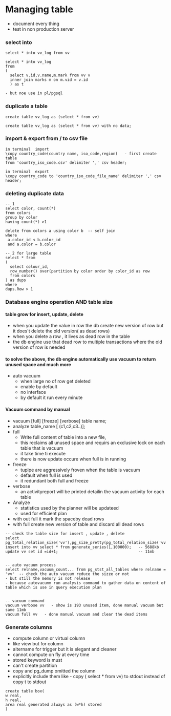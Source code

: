 # Managing table
- document every thing
- test in non production server
### select into
``` 
select * into vv_log from vv

select * into vv_log
from
(
  select v.id,v.name,m.mark from vv v
  inner join marks m on m.vid = v.id
  ) as t

- but noe use in pl/pgsql
```
### duplicate a table
```
create table vv_log as (select * from vv) 

create table vv_log as (select * from vv) with no data;
```
### import & export from / to csv file
```
in terminal  import
\copy country_code(country name, iso_code,region)   - first create table
from 'country_iso_code.csv' delimiter ',' csv header;

in terminal  export
\copy country_code to 'country_iso_code_file_name' delimiter ',' csv header;

```
### deleting duplicate data
```
-- 1
select color, count(*)
from colors
group by color
having count(*) >1

delete from colors a using color b  -- self join
where
 a.color_id < b.color_id
 and a.color = b.color

-- 2 for large table
select * from
(
  select colour_id,
  row_number() over(partition by color order by color_id as row
  from colors
) as dups
where
dups.Row > 1 
```

### Database engine operation AND table size
#### table grow for insert, update, delete
  - when you update the value in row the db create new version  of row but it does't delete the old version( as dead rows)
  - when you delete a row , it lives as dead row in the table
  - the db engine use that dead row to multiple transactions where the old version of row is needed
#### to solve the above, the db engine automatically use vacuum to return unused space and much more
  - auto vacuum
    - when large no of row get deleted
    - enable by default
    - no interface
    - by default it run every minute
#### Vacuum command by manual
  - vacuum [full] [freeze] [verbose] table name;
  - analyze table_name [ (c1,c2,c3..)];
  - full
    - Write full content of table into a new file,
    - this reclaims all unused space and requirs an exclusive lock on each table that is vacuum
    - it take time ti execute
    - there is now update occure when full is in running
  - freeze
    - tuplpe are aggressively froven when the table is vacuum
    - default when full is used
    - it redundant both full and freeze
  - verbose
    - an activityreport will be printed detailin the vacuum activity for each table
  - Analyze
    - statistics used by the planner will be updateed
    - used for efficient plan
  - with out full it mark the spaceby dead rows
  - with full create new version of table and discard all dead rows
```
-- check the table size for insert , update , delete
select pg_total_relation_size('vv'),pg_size_pretty(pg_total_relation_size('vv'));
insert into vv select * from generate_series(1,100000);   -- 5688kb
update vv set id =id+1;                                   -- 11mb


-- auto vacuum process
select relname,vacuum_count... from pg_stst_all_tables where relname = 'vv'  -- check the auto vacuum reduce the sizze or not
- but still the memory is not release
- because autovacumm run analysis command to gather data on content of table which is use in query execution plan


-- vacuum command
vacuum verbose vv   - show is 193 unused item, done manual vacuum but same 11mb
vacuum full vv   - done manual vacuum and clear the dead items

```

### Generate columns
- compute column or virtual column
- like view but for column
- altername for trigger but it is elegant and cleaner
- cannot compute on fly at every time
- stored keyword is must
- can't create partition
- copy and pg_dump omitted the column
- explicitly include them like - copy ( select * from vv) to stdout instead of copy t to stdout
```
create table box(
w real,
h real,
area real generated always as (w*h) stored
)
```



